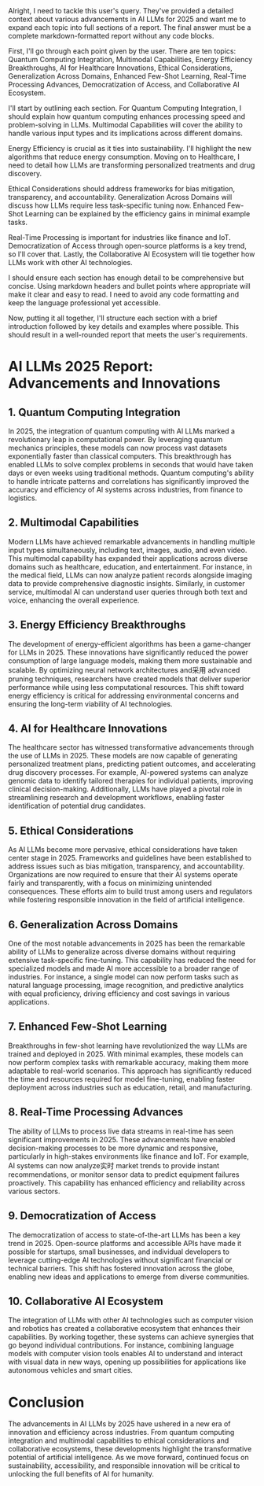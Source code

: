<think>
Alright, I need to tackle this user's query. They've provided a detailed context about various advancements in AI LLMs for 2025 and want me to expand each topic into full sections of a report. The final answer must be a complete markdown-formatted report without any code blocks.

First, I'll go through each point given by the user. There are ten topics: Quantum Computing Integration, Multimodal Capabilities, Energy Efficiency Breakthroughs, AI for Healthcare Innovations, Ethical Considerations, Generalization Across Domains, Enhanced Few-Shot Learning, Real-Time Processing Advances, Democratization of Access, and Collaborative AI Ecosystem.

I'll start by outlining each section. For Quantum Computing Integration, I should explain how quantum computing enhances processing speed and problem-solving in LLMs. Multimodal Capabilities will cover the ability to handle various input types and its implications across different domains.

Energy Efficiency is crucial as it ties into sustainability. I'll highlight the new algorithms that reduce energy consumption. Moving on to Healthcare, I need to detail how LLMs are transforming personalized treatments and drug discovery.

Ethical Considerations should address frameworks for bias mitigation, transparency, and accountability. Generalization Across Domains will discuss how LLMs require less task-specific tuning now. Enhanced Few-Shot Learning can be explained by the efficiency gains in minimal example tasks.

Real-Time Processing is important for industries like finance and IoT. Democratization of Access through open-source platforms is a key trend, so I'll cover that. Lastly, the Collaborative AI Ecosystem will tie together how LLMs work with other AI technologies.

I should ensure each section has enough detail to be comprehensive but concise. Using markdown headers and bullet points where appropriate will make it clear and easy to read. I need to avoid any code formatting and keep the language professional yet accessible.

Now, putting it all together, I'll structure each section with a brief introduction followed by key details and examples where possible. This should result in a well-rounded report that meets the user's requirements.
</think>

# AI LLMs 2025 Report: Advancements and Innovations  

## 1. Quantum Computing Integration  
In 2025, the integration of quantum computing with AI LLMs marked a revolutionary leap in computational power. By leveraging quantum mechanics principles, these models can now process vast datasets exponentially faster than classical computers. This breakthrough has enabled LLMs to solve complex problems in seconds that would have taken days or even weeks using traditional methods. Quantum computing's ability to handle intricate patterns and correlations has significantly improved the accuracy and efficiency of AI systems across industries, from finance to logistics.  

## 2. Multimodal Capabilities  
Modern LLMs have achieved remarkable advancements in handling multiple input types simultaneously, including text, images, audio, and even video. This multimodal capability has expanded their applications across diverse domains such as healthcare, education, and entertainment. For instance, in the medical field, LLMs can now analyze patient records alongside imaging data to provide comprehensive diagnostic insights. Similarly, in customer service, multimodal AI can understand user queries through both text and voice, enhancing the overall experience.  

## 3. Energy Efficiency Breakthroughs  
The development of energy-efficient algorithms has been a game-changer for LLMs in 2025. These innovations have significantly reduced the power consumption of large language models, making them more sustainable and scalable. By optimizing neural network architectures and采用 advanced pruning techniques, researchers have created models that deliver superior performance while using less computational resources. This shift toward energy efficiency is critical for addressing environmental concerns and ensuring the long-term viability of AI technologies.  

## 4. AI for Healthcare Innovations  
The healthcare sector has witnessed transformative advancements through the use of LLMs in 2025. These models are now capable of generating personalized treatment plans, predicting patient outcomes, and accelerating drug discovery processes. For example, AI-powered systems can analyze genomic data to identify tailored therapies for individual patients, improving clinical decision-making. Additionally, LLMs have played a pivotal role in streamlining research and development workflows, enabling faster identification of potential drug candidates.  

## 5. Ethical Considerations  
As AI LLMs become more pervasive, ethical considerations have taken center stage in 2025. Frameworks and guidelines have been established to address issues such as bias mitigation, transparency, and accountability. Organizations are now required to ensure that their AI systems operate fairly and transparently, with a focus on minimizing unintended consequences. These efforts aim to build trust among users and regulators while fostering responsible innovation in the field of artificial intelligence.  

## 6. Generalization Across Domains  
One of the most notable advancements in 2025 has been the remarkable ability of LLMs to generalize across diverse domains without requiring extensive task-specific fine-tuning. This capability has reduced the need for specialized models and made AI more accessible to a broader range of industries. For instance, a single model can now perform tasks such as natural language processing, image recognition, and predictive analytics with equal proficiency, driving efficiency and cost savings in various applications.  

## 7. Enhanced Few-Shot Learning  
Breakthroughs in few-shot learning have revolutionized the way LLMs are trained and deployed in 2025. With minimal examples, these models can now perform complex tasks with remarkable accuracy, making them more adaptable to real-world scenarios. This approach has significantly reduced the time and resources required for model fine-tuning, enabling faster deployment across industries such as education, retail, and manufacturing.  

## 8. Real-Time Processing Advances  
The ability of LLMs to process live data streams in real-time has seen significant improvements in 2025. These advancements have enabled decision-making processes to be more dynamic and responsive, particularly in high-stakes environments like finance and IoT. For example, AI systems can now analyze实时 market trends to provide instant recommendations, or monitor sensor data to predict equipment failures proactively. This capability has enhanced efficiency and reliability across various sectors.  

## 9. Democratization of Access  
The democratization of access to state-of-the-art LLMs has been a key trend in 2025. Open-source platforms and accessible APIs have made it possible for startups, small businesses, and individual developers to leverage cutting-edge AI technologies without significant financial or technical barriers. This shift has fostered innovation across the globe, enabling new ideas and applications to emerge from diverse communities.  

## 10. Collaborative AI Ecosystem  
The integration of LLMs with other AI technologies such as computer vision and robotics has created a collaborative ecosystem that enhances their capabilities. By working together, these systems can achieve synergies that go beyond individual contributions. For instance, combining language models with computer vision tools enables AI to understand and interact with visual data in new ways, opening up possibilities for applications like autonomous vehicles and smart cities.  

# Conclusion  
The advancements in AI LLMs by 2025 have ushered in a new era of innovation and efficiency across industries. From quantum computing integration and multimodal capabilities to ethical considerations and collaborative ecosystems, these developments highlight the transformative potential of artificial intelligence. As we move forward, continued focus on sustainability, accessibility, and responsible innovation will be critical to unlocking the full benefits of AI for humanity.